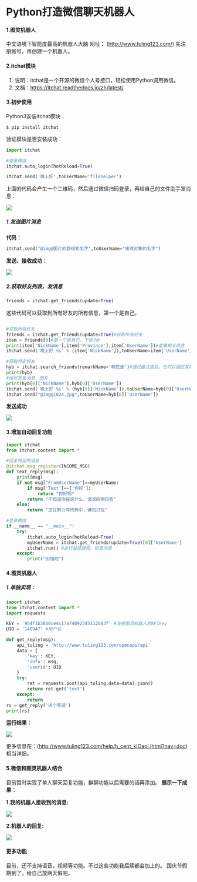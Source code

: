 # Python打造微信聊天机器人
#### 1.图灵机器人
中文语境下智能度最高的机器人大脑
网址： (http://www.tuling123.com/)
先注册账号，再创建一个机器人。

#### 2.itchat模块
1. 说明：itchat是一个开源的微信个人号接口，轻松使用Python调用微信。
2. 文档：https://itchat.readthedocs.io/zh/latest/

#### 3.初步使用
Python3安装itchat模块：
```
$ pip install itchat
```
验证模块是否安装成功：
```Python
import itchat

#登录微信
itchat.auto_login(hotReload=True)

itchat.send('晚上好',toUserName='filehelper')
```
上面的代码会产生一个二维码，然后通过微信扫码登录，再给自己的文件助手发消息：

![](img/001.png)

##### 1.发送图片消息
**代码：**
```python
itchat.send("@img@图片的路径和名字",toUserName="接收对象的名字")
```
**发送、接收成功：**

![](img/002.jpg)

##### 2.获取好友列表，发消息
```python
friends = itchat.get_friends(update=True)
```
这些代码可以获取到所有好友的所有信息，第一个是自己。
```python

#获取所有好友
friends = itchat.get_friends(update=True)#获取所有好友
item = friends[0]#第一个是自己，下标为0
print(item['NickName'],item['Province'],item['UserName'])#查看相关信息
itchat.send('晚上好 %s' % (item['NickName']),toUserName=item['UserName']) #给自己发消息

#获取特定好友
hyb = itchat.search_friends(remarkName='韩应波')#通过备注查找，也可以通过其他项查找
print(hyb)
#给好友发消息、图片
print(hyb[0]['NickName'],hyb[0]['UserName'])
itchat.send('晚上好 %s' % (hyb[0]['NickName']),toUserName=hyb[0]['UserName'])
itchat.send("@img@1024.jpg",toUserName=hyb[0]['UserName'])
```
**发送成功**

![](img/003.png)

#### 3.增加自动回复功能
```Python
import itchat
from itchat.content import *

#回复特定的消息
@itchat.msg_register(INCOME_MSG)
def text_reply(msg):
    print(msg)
    if not msg["FromUserName"]==myUserName:
        if msg['Text']==['你好']:
            return "你好啊"
        return "不知道你在说什么，请说的明白些"
    else:
        return "正在努力写代码中，请勿打扰"

#登录微信
if __name__ == "__main__":
    try:
        itchat.auto_login(hotReload=True)
        myUserName = itchat.get_friends(update=True)[0]['UserName']
        itchat.run() #运行监控进程，检查消息
    except:
        print("出错啦")
```
#### 4.图灵机器人
##### 1.单独实现：
```python
import itchat
from itchat.content import *
import requests

KEY = '9b4f1b38b0ce4c17a74092345112b03f' #注册图灵机器人的APIkey
UID = '148947' #用户名

def get_reply(msg):
    api_tuling = 'http://www.tuling123.com/openapi/api'
    data = {
        'key': KEY,
        'info': msg,
        'userid': UID
    }
    try:
        ret = requests.post(api_tuling,data=data).json()
        return ret.get('text')
    except:
        return
rs = get_reply('讲个笑话')
print(rs)
```
**运行结果：**

![](img/004.png)

更多信息在：(http://www.tuling123.com/help/h_cent_klOapi.jhtml?nav=doc) 相当详细。

#### 5.微信和图灵机器人结合
目前暂时实现了单人聊天回复功能，群聊功能以后需要的话再添加。
**展示一下成果：**

**1.我的机器人接收到的消息:**

![](img/005.png)

**2.机器人的回复:**

![](img/005.jpg)

#### 更多功能
目前，还不支持语音，视频等功能。不过这些功能我后续都会加上的。
国庆节假期到了，给自己放两天假吧。